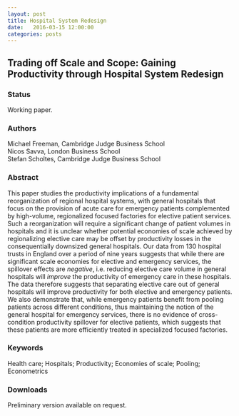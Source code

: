 ```yaml
---
layout: post
title: Hospital System Redesign
date:   2016-03-15 12:00:00
categories: posts
---
```


## Trading off Scale and Scope: Gaining Productivity through Hospital System Redesign

### Status

Working paper.

### Authors

Michael Freeman, Cambridge Judge Business School<br>
Nicos Savva, London Business School<br>
Stefan Scholtes, Cambridge Judge Business School

### Abstract

This paper studies the productivity implications of a fundamental reorganization of regional hospital systems, with general hospitals that focus on the provision of acute care for emergency patients complemented by high-volume, regionalized focused factories for elective patient services. Such a reorganization will require a significant change of patient volumes in hospitals and it is unclear whether potential economies of scale achieved by regionalizing elective care may be offset by productivity losses in the consequentially downsized general hospitals. Our data from 130 hospital trusts in England over a period of nine years suggests that while there are significant scale economies for elective and emergency services, the spillover effects are *negative*, i.e. reducing elective care volume in general hospitals will *improve* the productivity of emergency care in these hospitals. The data therefore suggests that separating elective care out of general hospitals will improve productivity for both elective and emergency patients. We also demonstrate that, while emergency patients benefit from pooling patients across different conditions, thus maintaining the notion of the general hospital for emergency services, there is no evidence of cross-condition productivity spillover for elective patients, which suggests that these patients are more efficiently treated in specialized focused factories.

### Keywords

Health care; Hospitals; Productivity; Economies of scale; Pooling; Econometrics

### Downloads

Preliminary version available on request.